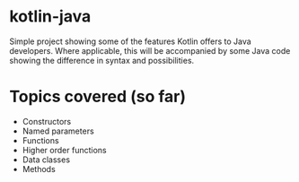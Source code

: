 # kotlin-java

Simple project showing some of the features Kotlin offers to Java developers. Where applicable, this will be accompanied by some Java code showing the difference in syntax and possibilities.

# Topics covered (so far)

 - Constructors
  - Named parameters
 - Functions
 - Higher order functions
 - Data classes
 - Methods
